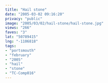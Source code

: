 ```yaml
---
title: "Hail stone"
date: "2005-03-02 09:16:20"
privacy: "public"
image: "2005/03/02/hail-stone/hail-stone.jpg"
views: "266"
faves: "3"
lat: "50789415"
lng: "-1106818"
tags:
- "portsmouth"
- "february"
- "2005"
- "hail"
- "stone"
- "TC-Comp016"
---
```

<a href="http://www.phillprice.com/2007/05/31/photo-thursday-4" rel="nofollow"></a>
